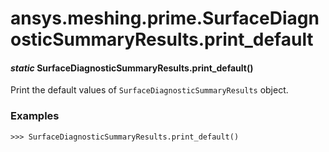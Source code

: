 <a id="ansys-meshing-prime-surfacediagnosticsummaryresults-print-default"></a>

# ansys.meshing.prime.SurfaceDiagnosticSummaryResults.print_default

<a id="ansys.meshing.prime.SurfaceDiagnosticSummaryResults.print_default"></a>

#### *static* SurfaceDiagnosticSummaryResults.print_default()

Print the default values of `SurfaceDiagnosticSummaryResults` object.

### Examples

```pycon
>>> SurfaceDiagnosticSummaryResults.print_default()
```

<!-- !! processed by numpydoc !! -->
